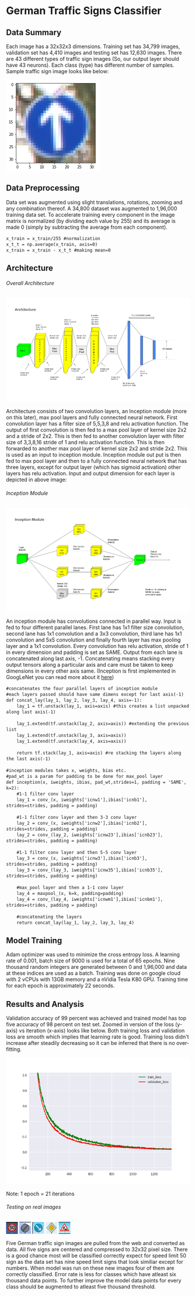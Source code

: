 # German Traffic Signs Classifier

## Data Summary
Each image has a 32x32x3 dimensions. Training set has 34,799 images, validation set has 4,410 images and testing set has 12,630 images. There are 43 different types of traffic sign images (So, our output layer should have 43 neurons). Each class (type) has different number of samples. Sample traffic sign image looks like below:

![Image of Sample](https://github.com/suji0131/German_Traffic_Signs_Classifier/blob/master/extras/sample.png)

## Data Preprocessing
Data set was augmented using slight translations, rotations, zooming and any combination thereof. A 34,800 dataset was augmented to 1,96,000 training data set. To accelerate training every component in the image matrix is normalized (by dividing each value by 255) and its average is made 0 (simply by subtracting the average from each component). 
```
x_train = x_train/255 #normalization
x_t_t = np.average(x_train, axis=0)
x_train = x_train - x_t_t #making mean=0
```

## Architecture
###### Overall Architecture

![Image of Architecture](https://github.com/suji0131/German_Traffic_Signs_Classifier/blob/master/extras/Architecture.png)

Architecture consists of two convolution layers, an Inception module (more on this later), max pool layers and fully connected neural network. First convolution layer has a filter size of 5,5,3,8 and relu activation function. The output of first convolution is then fed to a max pool layer of kernel size 2x2 and a stride of 2x2. This is then fed to another convolution layer with filter size of 3,3,8,16 stride of 1 and relu activation function. This is then forwarded to another max pool layer of kernel size 2x2 and stride 2x2. This is used as an input to inception module. Inception module out put is then fed to max pool layer and then to a fully connected neural network that has three layers, except for output layer (which has sigmoid activation) other layers has relu activation. Input and output dimension for each layer is depicted in above image: 

###### Inception Module

![Image of Inception](https://github.com/suji0131/German_Traffic_Signs_Classifier/blob/master/extras/Inception.png)

An inception module has convolutions connected in parallel way. Input is fed to four different parallel lanes. First lane has 1x1 filter size convolution, second lane has 1x1 convolution and a 3x3 convolution, third lane has 1x1 convolution and 5x5 convolution and finally fourth layer has max pooling layer and a 1x1 convolution. Every convolution has relu activation, stride of 1 in every dimension and padding is set as SAME. Output from each lane is concatenated along last axis, -1. Concatenating means stacking every output tensors along a particular axis and care must be taken to keep dimensions in every other axis same.
(Inception is first implemented in GoogLeNet you can read more about it [here](http://www.cv-foundation.org/openaccess/content_cvpr_2015/papers/Szegedy_Going_Deeper_With_2015_CVPR_paper.pdf))
```
#concatenates the four parallel layers of inception module 
#each layers passed should have same dimens except for last axis(-1)
def concat_lay(lay_1, lay_2, lay_3, lay_4, axis=-1):
    lay_1 = tf.unstack(lay_1, axis=axis) #this creates a list unpacked along last axis(-1)
    
    lay_1.extend(tf.unstack(lay_2, axis=axis)) #extending the previous list
    lay_1.extend(tf.unstack(lay_3, axis=axis))
    lay_1.extend(tf.unstack(lay_4, axis=axis))
    
    return tf.stack(lay_1, axis=axis) #re stacking the layers along the last axis(-1)

#inception modules takes x, weights, bias etc.
#pad_wt is a param for padding to be done for max_pool layer
def inception(x, iweights, ibias, pad_wt,strides=1, padding = 'SAME', k=2):
    #1-1 filter conv layer
    lay_1 = conv_(x, iweights['icnw1'],ibias['icnb1'], strides=strides, padding = padding)
    
    #1-1 filter conv layer and then 3-3 conv layer
    lay_2 = conv_(x, iweights['icnw2'],ibias['icnb2'], strides=strides, padding = padding)
    lay_2 = conv_(lay_2, iweights['icnw23'],ibias['icnb23'], strides=strides, padding = padding)
    
    #1-1 filter conv layer and then 5-5 conv layer
    lay_3 = conv_(x, iweights['icnw3'],ibias['icnb3'], strides=strides, padding = padding)
    lay_3 = conv_(lay_3, iweights['icnw35'],ibias['icnb35'], strides=strides, padding = padding)
    
    #max_pool layer and then a 1-1 conv layer
    lay_4 = maxpool_(x, k=k, padding=padding)
    lay_4 = conv_(lay_4, iweights['icnwm1'],ibias['icnbm1'], strides=strides, padding = padding)
    
    #concatenating the layers
    return concat_lay(lay_1, lay_2, lay_3, lay_4)
```

## Model Training
Adam optimizer was used to minimize the cross entropy loss. A learning rate of 0.001, batch size of 9000 is used for a total of 65 epochs. Nine thousand random integers are generated between 0 and 1,96,000 and data at these indices are used as a batch. Training was done on google cloud with 2 vCPUs with 13GB memory and a nVidia Tesla K80 GPU. Training time for each epoch is approximately 22 seconds. 

## Results and Analysis
Validation accuracy of 99 percent was achieved and trained model has top five accuracy of 98 percent on test set. Zoomed in version of the loss (y-axis) vs iteration (x-axis) looks like below. Both training loss and validation loss are smooth which implies that learning rate is good. Training loss didn't increase after steadily decreasing so it can be inferred that there is no over-fitting.  
  
![Image of Loss](https://github.com/suji0131/German_Traffic_Signs_Classifier/blob/master/extras/zoom_graph.png)

Note: 1 epoch = 21 iterations

###### Testing on real images
![Image of Loss](https://github.com/suji0131/German_Traffic_Signs_Classifier/blob/master/New_imgs/50_limit_2.jpg) ![Image of Loss](https://github.com/suji0131/German_Traffic_Signs_Classifier/blob/master/New_imgs/end_32.jpg) ![Image of Loss](https://github.com/suji0131/German_Traffic_Signs_Classifier/blob/master/New_imgs/keeprt_38.jpg) ![Image of Loss](https://github.com/suji0131/German_Traffic_Signs_Classifier/blob/master/New_imgs/priority_12.jpg) ![Image of Loss](https://github.com/suji0131/German_Traffic_Signs_Classifier/blob/master/New_imgs/road_25.jpg)

Five German traffic sign images are pulled from the web and converted as data. All five signs are centered and compressed to 32x32 pixel size. There is a good chance most will be classified correctly expect for speed limit 50 sign as the data set has nine speed limit signs that look similiar except for numbers. When model was run on these new images four of them are correctly classified. Error rate is less for classes which have atleast six thousand data points. To further improve the model data points for every class should be augmented to atleast five thousand threshold.

